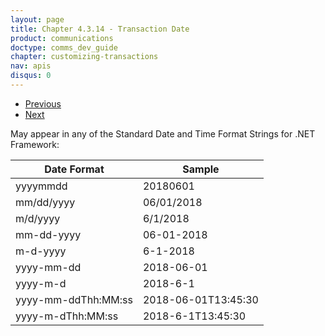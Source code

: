 ```yaml
---
layout: page
title: Chapter 4.3.14 - Transaction Date
product: communications
doctype: comms_dev_guide
chapter: customizing-transactions
nav: apis
disqus: 0
---
```


<ul class="pager">
  <li class="previous"><a href="/communications/dev-guide/customizing-transactions/sample-transactions/commit/"><i class="glyphicon glyphicon-chevron-left"></i>Previous</a></li>
  <li class="next"><a href="/communications/dev-guide/customizing-transactions/sample-transactions/invoice-mode/">Next<i class="glyphicon glyphicon-chevron-right"></i></a></li>
</ul>

May appear in any of the Standard Date and Time Format Strings for .NET Framework:
            <div class="mobile-table">
                <table class="styled-table">
                    <thead>
                        <tr>
                            <th>Date Format</th>
                            <th>Sample</th>
                        </tr>
                    </thead>
                    <tbody>
                        <tr>
                            <td>yyyymmdd</td>
                            <td>20180601</td>
                        </tr>
                        <tr>
                            <td>mm/dd/yyyy</td>
                            <td>06/01/2018</td>
                        </tr>
                        <tr>
                            <td>m/d/yyyy</td>
                            <td>6/1/2018</td>
                        </tr>
                        <tr>
                            <td>mm-dd-yyyy</td>
                            <td>06-01-2018</td>
                        </tr>
                        <tr>
                            <td>m-d-yyyy</td>
                            <td>6-1-2018</td>
                        </tr>
                        <tr>
                            <td>yyyy-mm-dd</td>
                            <td>2018-06-01</td>
                        </tr>
                        <tr>
                            <td>yyyy-m-d</td>
                            <td>2018-6-1</td>
                        </tr>
                        <tr>
                            <td>yyyy-mm-ddThh:MM:ss</td>
                            <td>2018-06-01T13:45:30</td>
                        </tr>
                        <tr>
                            <td>yyyy-m-dThh:MM:ss</td>
                            <td>2018-6-1T13:45:30</td>
                        </tr>
                    </tbody>
                </table>
            </div>